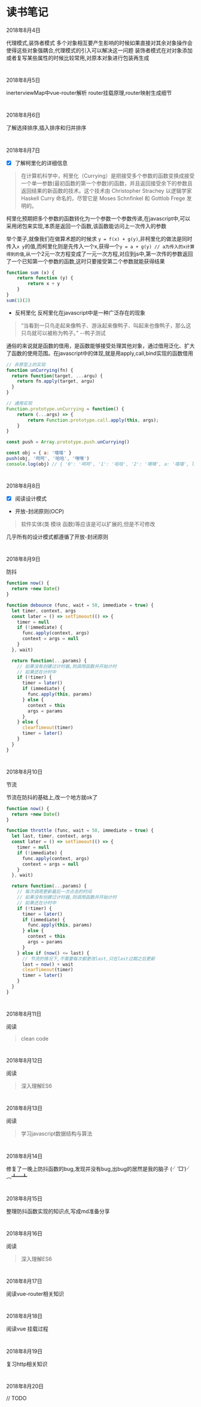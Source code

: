 # 读书笔记

2018年8月4日

代理模式,装饰者模式
多个对象相互要产生影响的时候如果直接对其余对象操作会使得这些对象强耦合,代理模式的引入可以解决这一问题
装饰者模式在对对象添加或者复写某些属性的时候比较常用,对原本对象进行包装再生成

#

2018年8月5日

inerterviewMap中vue-router解析
router挂载原理,router映射生成细节

#

2018年8月6日

了解选择排序,插入排序和归并排序

#

2018年8月7日
- [x] 了解柯里化的详细信息
> 在计算机科学中，柯里化（Currying）是把接受多个参数的函数变换成接受一个单一参数(最初函数的第一个参数)的函数，并且返回接受余下的参数且返回结果的新函数的技术。这个技术由 Christopher Strachey 以逻辑学家 Haskell Curry 命名的，尽管它是 Moses Schnfinkel 和 Gottlob Frege 发明的。

柯里化预期把多个参数的函数转化为一个参数一个参数传递,在javascript中,可以采用闭包来实现,本质是返回一个函数,该函数能访问上一次传入的参数

举个栗子,就像我们在做算术题的时候求 `y = f(x) + g(y)`,非柯里化的做法是同时传入`x y`的值,而柯里化则是先传入一个x,获得一个`y = a + g(y) // a为传入的x计算得到的值`,从一个2元一次方程变成了一元一次方程,对应到js中,第一次传的参数返回了一个已知第一个参数的函数,这时只要接受第二个参数就能获得结果
```javascript
function sum (x) {
    return function (y) {
        return x + y
    }
}
sum(1)(2)
```
- 反柯里化
反柯里化在javascript中是一种广泛存在的现象
> “当看到一只鸟走起来像鸭子、游泳起来像鸭子、叫起来也像鸭子，那么这只鸟就可以被称为鸭子。” --鸭子测试

通俗的来说就是函数的借用，是函数能够接受处理其他对象，通过借用泛化、扩大了函数的使用范围。在javascript中的体现,就是用apply,call,bind实现的函数借用
```javascript
// 非原型上的实现
function unCurrying(fn) {
  return function(target, ...argu) {
    return fn.apply(target, argu)
  }
}

// 通用实现
Function.prototype.unCurrying = function() {
    return (...args) => {
        return Function.prototype.call.apply(this, args);
    }
}

const push = Array.prototype.push.unCurrying()

const obj = { a: '嘻嘻' }
push(obj, '呵呵', '哈哈', '嘿嘿')
console.log(obj) // { '0': '呵呵', '1': '哈哈', '2': '嘿嘿', a: '嘻嘻', length: 3 }
```
#

2018年8月8日
- [x] 阅读设计模式
- 开放-封闭原则(OCP)
> 软件实体(类 模块 函数)等应该是可以扩展的,但是不可修改

几乎所有的设计模式都遵循了开放-封闭原则
#

2018年8月9日

防抖
```javascript
function now() {
  return +new Date()
}

function debounce (func, wait = 50, immediate = true) {
  let timer, context, args
  const later = () => setTimeout(() => {
    timer = null
    if (!immediate) {
      func.apply(context, args)
      context = args = null
    }
  }, wait)

  return function(...params) {
    // 如果没有创建过计时器,则调用函数并开始计时
    // 如果还在计时中
    if (!timer) {
      timer = later()
      if (immediate) {
        func.apply(this, params)
      } else {
        context = this
        args = params
      }
    } else {
      clearTimeout(timer)
      timer = later()
    }
  }
}

```

#

2018年8月10日

节流

节流在防抖的基础上,改一个地方就ok了
```javascript
function now() {
  return +new Date()
}

function throttle (func, wait = 50, immediate = true) {
  let last, timer, context, args
  const later = () => setTimeout(() => {
    timer = null
    if (!immediate) {
      func.apply(context, args)
      context = args = null
    }
  }, wait)

  return function(...params) {
    // 每次调用更新最后一次点击的时间
    // 如果没有创建过计时器,则调用函数并开始计时
    // 如果还在计时中
    if (!timer) {
      timer = later()
      if (immediate) {
        func.apply(this, params)
      } else {
        context = this
        args = params
      }
    } else if (now() <= last) {
      // 节流的情况下,不需要每次都更改last,只在last过期之后更新
      last = now() + wait
      clearTimeout(timer)
      timer = later()
    }
  }
}
```


#

2018年8月11日

阅读
> clean code

#

2018年8月12日

阅读
> 深入理解ES6

#

2018年8月13日

阅读
> 学习javascript数据结构与算法

#

2018年8月14日

修复了一晚上防抖函数的bug,发现并没有bug,出bug的居然是我的脑子 (╯‵□′)╯︵┻━┻

#

2018年8月15日

整理防抖函数实现的知识点,写成md准备分享

#

2018年8月16日

阅读

> 深入理解ES6

#

2018年8月17日

阅读vue-router相关知识

#

2018年8月18日

阅读vue 挂载过程

#

2018年8月19日

复习http相关知识

#

2018年8月20日

// TODO

#